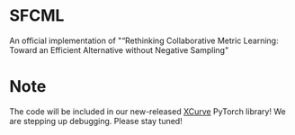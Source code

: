 # SFCML
An official implementation of "“Rethinking Collaborative Metric Learning: Toward an Efficient Alternative without Negative Sampling"

# Note
The code will be included in our new-released [XCurve](https://github.com/statusrank/XCurve) PyTorch library! We are stepping up debugging. Please stay tuned!

